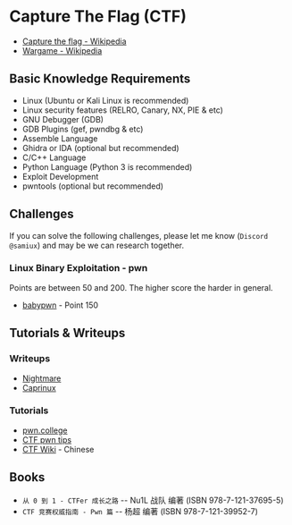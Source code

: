 # Capture The Flag (CTF)

- [Capture the flag - Wikipedia](https://en.wikipedia.org/wiki/Capture_the_flag)  
- [Wargame - Wikipedia](https://en.wikipedia.org/wiki/Wargame_(hacking))  

## Basic Knowledge Requirements

- Linux  (Ubuntu or Kali Linux is recommended)
- Linux security features  (RELRO, Canary, NX, PIE & etc)
- GNU Debugger (GDB)  
- GDB Plugins (gef, pwndbg & etc)  
- Assemble Language  
- Ghidra or IDA (optional but recommended)
- C/C++ Language  
- Python Language  (Python 3 is recommended)
- Exploit Development  
- pwntools (optional but recommended)  

## Challenges

If you can solve the following challenges, please let me know (```Discord @samiux```) and may be we can research together.  

### Linux Binary Exploitation - pwn

Points are between 50 and 200.  The higher score the harder in general.  

- [babypwn](/pwn/babypwn/README.md)  - Point 150

## Tutorials & Writeups

### Writeups  
- [Nightmare](https://guyinatuxedo.github.io/)  
- [Caprinux](https://caprinux.github.io/)  

### Tutorials  
- [pwn.college](https://pwn.college/)  
- [CTF pwn tips](https://github.com/Naetw/CTF-pwn-tips)  
- [CTF Wiki](https://ctf-wiki.org/)  - Chinese  

## Books

- ```从 0 到 1 - CTFer 成长之路``` -- Nu1L 战队 编著  (ISBN 978-7-121-37695-5)  
- ```CTF 竞赛权威指南 - Pwn 篇``` -- 杨超 编著  (ISBN 978-7-121-39952-7)  
